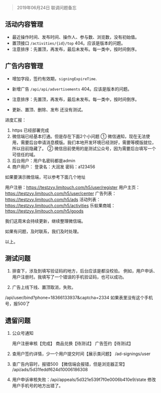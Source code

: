 > 2019年06月24日 联调问题备忘

## 活动内容管理

- 最近操作时间、发布时间、操作人、参与数、浏览数，没有初始值。
- 置顶接口 `/activities/{id}/top` 404。应该是版本的问题。
- 注意排序：先置顶，再发布，最后未发布。每一类中，按时间倒序。


## 广告内容管理

- 增加字段，签约有效期，`signingExpireTime`.
- 新增广告 `/api/api/advertisements` 404。应该是版本的问题。
- 注意排序：先置顶，再发布，最后未发布。每一类中，按时间倒序。

- 更新、置顶、删除、发布 还没有测试。



进度汇报：

1. https 已经部署完成
2. 微信端已经基本打通。但是存在下面2个小问题
   ① 微信通知，现在无法使用，需要后台申请消息模版。我们本地开发环境已经测好，需要等模版就位，所以目前隐藏了。
   ② 微信目前使用的是测试公众号，因为需要后台填写一个可信任的域。
3. 后台用户：用户名密码都是admin
4. 商户用户：
   登录名：大润发
   密码：a123456



如果要演示微信端，可以参考下面几个地址

用户注册：https://testzyy.limitouch.com/h5/user/register
用户主页：https://testzyy.limitouch.com/h5/user/center
广告列表：https://testzyy.limitouch.com/h5/ads
活动列表：https://testzyy.limitouch.com/h5/activities
乐蚁果商城：https://testzyy.limitouch.com/h5/goods


我们这周末会持续更新，继续整理微信端。

如果有问题，及时联系，我们及时处理。

以上。



## 测试问题

1. 排查下，涉及到填写验证码的地方，后台应该是都没校验。
    例如，用户申诉、用户注册时。我填写了一个错误的手机验证码，也可以成功。
  
2. 广告上线下线、置顶取消，失败。


/api/user/bind?phone=18366133937&captcha=2334 如果表里没有这个手机号，报500了



## 遗留问题

1. 公众号通知

   用户注册审核【完成】
   商品兑换【待测试】
   广告签约【待测试】

2. 查用户签约详情，少一个用户提交时间【展示类问题】
  /ad-signings/user

3. 查广告内容时，报错500 【微信端会报错，但是浏览器正常】
/api/ads/5d31feddf624d10006186308

4. 用户申诉审核失败：/api/appeals/5d321e539f7f0e0006b410e9/state
  修改用户手机号的地方出错了。
